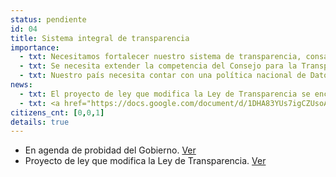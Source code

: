 ```yaml
---
status: pendiente
id: 04
title: Sistema integral de transparencia
importance:
  - txt: Necesitamos fortalecer nuestro sistema de transparencia, consagrando el derecho de acceso en la Constitución.
  - txt: Se necesita extender la competencia del Consejo para la Transparencia al Poder Legislativo, Judicial y órganos autónomos.
  - txt: Nuestro país necesita contar con una política nacional de Datos Abiertos, para fomentar el acceso a la información pública y su control social.
news:
  - txt: El proyecto de ley que modifica la Ley de Transparencia se encuentra con urgencia simple pendiente de continuar su discusión en la Comisión especial encargada de conocer proyectos relativos a probidad y transparencia.
  - txt: <a href="https://docs.google.com/document/d/1DHA83YUs7igCZUsoAJeaqFIxCfHX1KrRC4fApc5Bci0/edit?usp=sharing" target="_blank">Revisa la minuta </a> de la Fundación sobre el contenido de dicho proyecto.
citizens_cnt: [0,0,1]
details: true
---
```


* En agenda de probidad del Gobierno. [Ver](http://www.agendadeprobidad.gob.cl/?ver=2276)
* Proyecto de ley que modifica la Ley de Transparencia. [Ver](http://camara.cl/pley/pley_detalle.aspx?prmID=8086&prmBL=7686-07)
